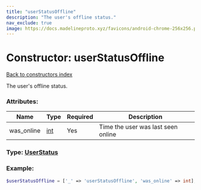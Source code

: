 ```yaml
---
title: "userStatusOffline"
description: "The user's offline status."
nav_exclude: true
image: https://docs.madelineproto.xyz/favicons/android-chrome-256x256.png
---
```

# Constructor: userStatusOffline  
[Back to constructors index](/API_docs/constructors/index.html)



The user's offline status.

### Attributes:

| Name     |    Type       | Required | Description |
|----------|---------------|----------|-------------|
|was\_online|[int](/API_docs/types/int.html) | Yes|Time the user was last seen online|



### Type: [UserStatus](/API_docs/types/UserStatus.html)


### Example:

```php
$userStatusOffline = ['_' => 'userStatusOffline', 'was_online' => int];
```  
